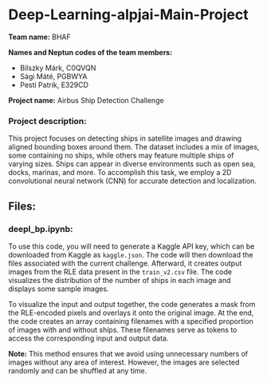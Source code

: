 # Deep-Learning-alpjai-Main-Project

**Team name:**  BHAF

**Names and Neptun codes of the team members:**  
- Bilszky Márk, C0QVQN  
- Sági Máté, PGBWYA  
- Pesti Patrik, E329CD

**Project name:**  Airbus Ship Detection Challenge

### **Project description:**  
This project focuses on detecting ships in satellite images and drawing aligned bounding boxes around them. The dataset includes a mix of images, some containing no ships, while others may feature multiple ships of varying sizes. Ships can appear in diverse environments such as open sea, docks, marinas, and more. To accomplish this task, we employ a 2D convolutional neural network (CNN) for accurate detection and localization.

## Files:
### **deepl_bp.ipynb:**
To use this code, you will need to generate a Kaggle API key, which can be downloaded from Kaggle as `kaggle.json`. The code will then download the files associated with the current challenge. Afterward, it creates output images from the RLE data present in the `train_v2.csv` file. The code visualizes the distribution of the number of ships in each image and displays some sample images.

To visualize the input and output together, the code generates a mask from the RLE-encoded pixels and overlays it onto the original image. At the end, the code creates an array containing filenames with a specified proportion of images with and without ships. These filenames serve as tokens to access the corresponding input and output data.

**Note:** This method ensures that we avoid using unnecessary numbers of images without any area of interest. However, the images are selected randomly and can be shuffled at any time.


